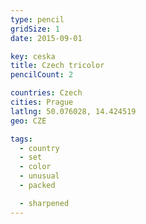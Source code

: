 ```yaml
---
type: pencil
gridSize: 1
date: 2015-09-01

key: ceska
title: Czech tricolor
pencilCount: 2

countries: Czech
cities: Prague
latlng: 50.076028, 14.424519
geo: CZE

tags:
  - country
  - set
  - color
  - unusual
  - packed

  - sharpened
---
```

